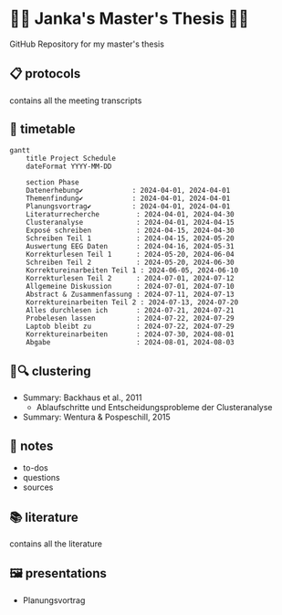 # 👩‍🎓 Janka's Master's Thesis 👩‍🎓
GitHub Repository for my master's thesis

## 📋 protocols
contains all the meeting transcripts

## 📆 timetable
```mermaid
gantt
    title Project Schedule
    dateFormat YYYY-MM-DD

    section Phase
    Datenerhebung✔            : 2024-04-01, 2024-04-01
    Themenfindung✔            : 2024-04-01, 2024-04-01
    Planungsvortrag✔          : 2024-04-01, 2024-04-01
    Literaturrecherche         : 2024-04-01, 2024-04-30
    Clusteranalyse             : 2024-04-01, 2024-04-15
    Exposé schreiben           : 2024-04-15, 2024-04-30
    Schreiben Teil 1           : 2024-04-15, 2024-05-20
    Auswertung EEG Daten       : 2024-04-16, 2024-05-31
    Korrekturlesen Teil 1      : 2024-05-20, 2024-06-04
    Schreiben Teil 2           : 2024-05-20, 2024-06-30
    Korrektureinarbeiten Teil 1 : 2024-06-05, 2024-06-10
    Korrekturlesen Teil 2      : 2024-07-01, 2024-07-12
    Allgemeine Diskussion      : 2024-07-01, 2024-07-10
    Abstract & Zusammenfassung : 2024-07-11, 2024-07-13
    Korrektureinarbeiten Teil 2 : 2024-07-13, 2024-07-20
    Alles durchlesen ich       : 2024-07-21, 2024-07-21
    Probelesen lassen          : 2024-07-22, 2024-07-29
    Laptob bleibt zu           : 2024-07-22, 2024-07-29
    Korrektureinarbeiten       : 2024-07-30, 2024-08-01           
    Abgabe                     : 2024-08-01, 2024-08-03
```

## 🧩🔍 clustering
- Summary: Backhaus et al.,  2011
  - Ablaufschritte und Entscheidungsprobleme der Clusteranalyse
- Summary: Wentura & Pospeschill, 2015
  
## 📝 notes
- to-dos
- questions
- sources
  
## 📚 literature
contains all the literature 

## 🖼️ presentations
- Planungsvortrag
